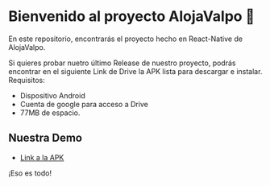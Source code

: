# Bienvenido al proyecto AlojaValpo 👋



En este repositorio, encontrarás el proyecto hecho en React-Native de AlojaValpo.

Si quieres probar nuetro último Release de nuestro proyecto, podrás encontrar en el siguiente Link de Drive la APK lista para descargar e instalar.
Requisitos: 
- Dispositivo Android
- Cuenta de google para acceso a Drive
- 77MB de espacio. 

## Nuestra Demo
- [Link a la APK](https://drive.google.com/file/d/1-m4mfFROUg6NHb5gUGJ1uIhvpzP-Bj2s/view?usp=share_link)

¡Eso es todo! 





